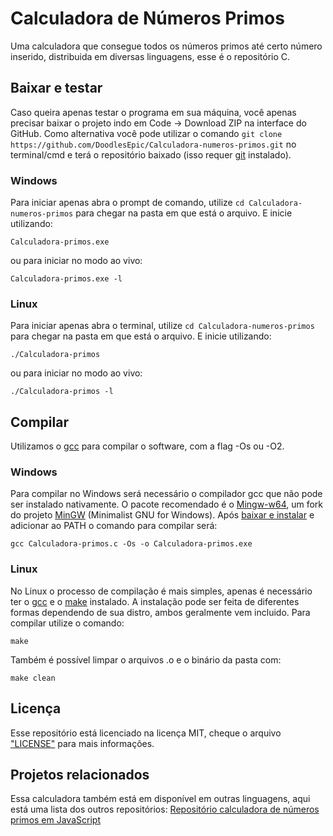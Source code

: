# Calculadora de Números Primos

Uma calculadora que consegue todos os números primos até certo número inserido, distribuida em diversas linguagens, esse é o repositório C.

## Baixar e testar

Caso queira apenas testar o programa em sua máquina, você apenas precisar baixar o projeto indo em Code -> Download ZIP na interface do GitHub.
Como alternativa você pode utilizar o comando `git clone https://github.com/DoodlesEpic/Calculadora-numeros-primos.git` no terminal/cmd e terá o repositório baixado (isso requer [git](https://git-scm.com/) instalado).

### Windows

Para iniciar apenas abra o prompt de comando, utilize `cd Calculadora-numeros-primos` para chegar na pasta em que está o arquivo. E inicie utilizando:

```shell
Calculadora-primos.exe
```

ou para iniciar no modo ao vivo:

```shell
Calculadora-primos.exe -l
```

### Linux

Para iniciar apenas abra o terminal, utilize `cd Calculadora-numeros-primos` para chegar na pasta em que está o arquivo. E inicie utilizando:

```shell
./Calculadora-primos
```

ou para iniciar no modo ao vivo:

```shell
./Calculadora-primos -l
```

## Compilar

Utilizamos o [gcc](https://gcc.gnu.org/ "Website do gcc") para compilar o software, com a flag -Os ou -O2.

### Windows

Para compilar no Windows será necessário o compilador gcc que não pode ser instalado nativamente. O pacote recomendado é o [Mingw-w64](http://mingw-w64.org/doku.php/start "GCC for Windows 64 & 32 bits"), um fork do projeto [MinGW](http://www.mingw.org/ "Minimalist GNU for Windows") (Minimalist GNU for Windows).
Após [baixar e instalar](https://sourceforge.net/projects/mingw-w64/files/Toolchains%20targetting%20Win32/Personal%20Builds/mingw-builds/installer/mingw-w64-install.exe/download "Download Sourceforge") e adicionar ao PATH o comando para compilar será:

```shell
gcc Calculadora-primos.c -Os -o Calculadora-primos.exe
```

### Linux

No Linux o processo de compilação é mais simples, apenas é necessário ter o [gcc](https://gcc.gnu.org/ "Website do gcc") e o [make](https://www.gnu.org/software/make/ "Website do make") instalado. A instalação pode ser feita de diferentes formas dependendo de sua distro, ambos geralmente vem incluido.
Para compilar utilize o comando:

```shell
make
```

Também é possível limpar o arquivos .o e o binário da pasta com:

```shell
make clean
```

## Licença

Esse repositório está licenciado na licença MIT, cheque o arquivo ["LICENSE"](LICENSE) para mais informações.

## Projetos relacionados

Essa calculadora também está em disponível em outras linguagens, aqui está uma lista dos outros repositórios:
[Repositório calculadora de números primos em JavaScript][1]

[1]: https://github.com/DoodlesEpic/Calculadora-numeros-primos-js "Repositório calculadora de números primos em JavaScript"

